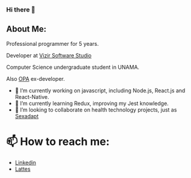 ### Hi there 👋

## About Me:
Professional programmer for 5 years.

Developer at [Vizir Software Studio](https://vizir.com.br/)

Computer Science undergraduate student in UNAMA.

Also [OPA](https://github.com/Dappis) ex-developer.

- 🔭 I’m currently working on javascript, including Node.js, React.js and React-Native.
- 🌱 I’m currently learning Redux, improving my Jest knowledge.
- 👯 I’m looking to collaborate on health technology projects, just as [Sexadapt](https://github.com/sexadapt)

# 📫 How to reach me:
- [Linkedin](https://www.linkedin.com/in/diogofelipe/)
- [Lattes](http://lattes.cnpq.br/6674011441732123)
